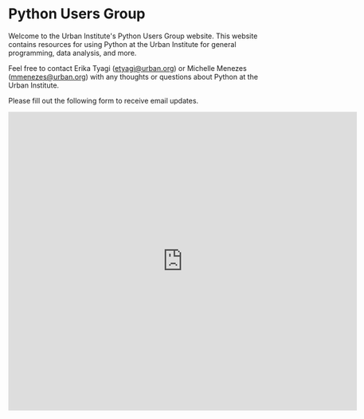 # Python Users Group 

Welcome to the Urban Institute's Python Users Group website. This website contains resources for using Python at the Urban Institute for general programming, data analysis, and more.

Feel free to contact Erika Tyagi (etyagi@urban.org) or Michelle Menezes (mmenezes@urban.org) with any thoughts or questions about Python at the Urban Institute.

Please fill out the following form to receive email updates.

<iframe width="700" height="600" frameborder="0" src="https://app.smartsheet.com/b/form/209d20b35be54be89c74fed3dc99c692"></iframe>